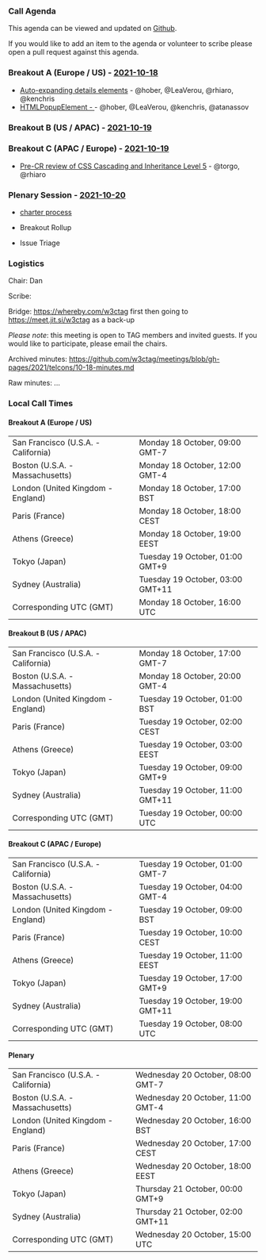 ### Call Agenda

This agenda can be viewed and updated on [Github](https://github.com/w3ctag/meetings/blob/gh-pages/2021/telcons/10-18-agenda.md).

If you would like to add an item to the agenda or volunteer to scribe please open a pull request against this agenda.

### Breakout A (Europe / US) - [2021-10-18](https://www.timeanddate.com/worldclock/converter.html?iso=20211018T160000&p1=224&p2=43&p3=136&p4=195&p5=26&p6=248&p7=240)

* [Auto-expanding details elements](https://github.com/w3ctag/design-reviews/issues/677) - @hober, @LeaVerou, @rhiaro, @kenchris
* [HTMLPopupElement - <popup>](https://github.com/w3ctag/design-reviews/issues/680) - @hober, @LeaVerou, @kenchris, @atanassov

### Breakout B (US / APAC) - [2021-10-19](https://www.timeanddate.com/worldclock/converter.html?iso=20211019T000000&p1=224&p2=43&p3=136&p4=195&p5=26&p6=248&p7=240)

### Breakout C (APAC / Europe) - [2021-10-19](https://www.timeanddate.com/worldclock/converter.html?iso=20211019T080000&p1=224&p2=43&p3=136&p4=195&p5=26&p6=248&p7=240)

* [Pre-CR review of CSS Cascading and Inheritance Level 5](https://github.com/w3ctag/design-reviews/issues/678) - @torgo, @rhiaro

### Plenary Session - [2021-10-20](https://www.timeanddate.com/worldclock/converter.html?iso=20211020T150000&p1=224&p2=43&p3=136&p4=195&p5=26&p6=248&p7=240)

* [charter process](https://github.com/w3c/w3process/issues/580)

* Breakout Rollup
* Issue Triage

### Logistics

Chair: Dan

Scribe:

Bridge: https://whereby.com/w3ctag first then going to https://meet.jit.si/w3ctag as a back-up

*Please note*: this meeting is open to TAG members and invited guests. If you would like to participate, please email the chairs.

Archived minutes: https://github.com/w3ctag/meetings/blob/gh-pages/2021/telcons/10-18-minutes.md

Raw minutes: ...


### Local Call Times

#### Breakout A (Europe / US)

<table>
<tr><td> San Francisco (U.S.A. - California) <td> Monday 18 October, 09:00 GMT-7</td></tr>
<tr><td> Boston (U.S.A. - Massachusetts) <td> Monday 18 October, 12:00 GMT-4</td></tr>
<tr><td> London (United Kingdom - England) <td> Monday 18 October, 17:00 BST</td></tr>
<tr><td> Paris (France) <td> Monday 18 October, 18:00 CEST</td></tr>
<tr><td> Athens (Greece) <td> Monday 18 October, 19:00 EEST</td></tr>
<tr><td> Tokyo (Japan) <td> Tuesday 19 October, 01:00 GMT+9</td></tr>
<tr><td> Sydney (Australia) <td> Tuesday 19 October, 03:00 GMT+11</td></tr>
<tr><td> Corresponding UTC (GMT) <td> Monday 18 October, 16:00 UTC</td></tr>
</table>

#### Breakout B (US / APAC)

<table>
<tr><td> San Francisco (U.S.A. - California) <td> Monday 18 October, 17:00 GMT-7</td></tr>
<tr><td> Boston (U.S.A. - Massachusetts) <td> Monday 18 October, 20:00 GMT-4</td></tr>
<tr><td> London (United Kingdom - England) <td> Tuesday 19 October, 01:00 BST</td></tr>
<tr><td> Paris (France) <td> Tuesday 19 October, 02:00 CEST</td></tr>
<tr><td> Athens (Greece) <td> Tuesday 19 October, 03:00 EEST</td></tr>
<tr><td> Tokyo (Japan) <td> Tuesday 19 October, 09:00 GMT+9</td></tr>
<tr><td> Sydney (Australia) <td> Tuesday 19 October, 11:00 GMT+11</td></tr>
<tr><td> Corresponding UTC (GMT) <td> Tuesday 19 October, 00:00 UTC</td></tr>
</table>

#### Breakout C (APAC / Europe)

<table>
<tr><td> San Francisco (U.S.A. - California) <td> Tuesday 19 October, 01:00 GMT-7</td></tr>
<tr><td> Boston (U.S.A. - Massachusetts) <td> Tuesday 19 October, 04:00 GMT-4</td></tr>
<tr><td> London (United Kingdom - England) <td> Tuesday 19 October, 09:00 BST</td></tr>
<tr><td> Paris (France) <td> Tuesday 19 October, 10:00 CEST</td></tr>
<tr><td> Athens (Greece) <td> Tuesday 19 October, 11:00 EEST</td></tr>
<tr><td> Tokyo (Japan) <td> Tuesday 19 October, 17:00 GMT+9</td></tr>
<tr><td> Sydney (Australia) <td> Tuesday 19 October, 19:00 GMT+11</td></tr>
<tr><td> Corresponding UTC (GMT) <td> Tuesday 19 October, 08:00 UTC</td></tr>
</table>

#### Plenary

<table>
<tr><td> San Francisco (U.S.A. - California) <td> Wednesday 20 October, 08:00 GMT-7</td></tr>
<tr><td> Boston (U.S.A. - Massachusetts) <td> Wednesday 20 October, 11:00 GMT-4</td></tr>
<tr><td> London (United Kingdom - England) <td> Wednesday 20 October, 16:00 BST</td></tr>
<tr><td> Paris (France) <td> Wednesday 20 October, 17:00 CEST</td></tr>
<tr><td> Athens (Greece) <td> Wednesday 20 October, 18:00 EEST</td></tr>
<tr><td> Tokyo (Japan) <td> Thursday 21 October, 00:00 GMT+9</td></tr>
<tr><td> Sydney (Australia) <td> Thursday 21 October, 02:00 GMT+11</td></tr>
<tr><td> Corresponding UTC (GMT) <td> Wednesday 20 October, 15:00 UTC</td></tr>
</table>
